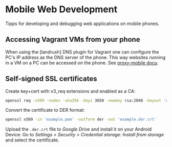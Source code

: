 Mobile Web Development
======================
Tipps for developing and debugging web applications on mobile phones.

Accessing Vagrant VMs from your phone
-------------------------------------
When using the [landrush] DNS plugin for Vagrant one can configure the PC's IP address as the DNS server of the phone.
This way websites running in a VM on a PC can be accessed on the phone. See [proxy-mobile docu](https://github.com/phinze/landrush/tree/master/doc/proxy-mobile).

Self-signed SSL certificates
----------------------------

Create key+cert with v3_req extensions and enabled as a CA:
```sh
openssl req -x509 -nodes -sha256 -days 3650 -newkey rsa:2048 -keyout 'example.key' -out 'example.pem' -subj '/CN=example.com/C=CH' -reqexts v3_req -extensions v3_ca
```

Convert the certificate to DER format:
```sh
openssl x509 -in 'example.pem' -outform der -out 'example.der.crt'
```

Upload the `.der.crt` file to *Google Drive* and install it on your Android Device:
Go to *Settings > Security > Credential storage: Install from storage* and select the certificate.
